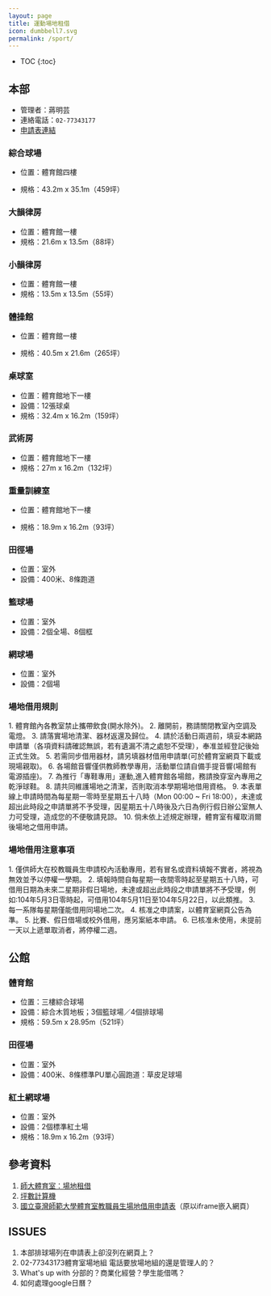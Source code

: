```yaml
---
layout: page
title: 運動場地租借
icon: dumbbell7.svg
permalink: /sport/
---
```


* TOC
{:toc}

## 本部
- 管理者：蔣明芸
- 連絡電話：`02-77343177`
- [申請表連結](https://docs.google.com/forms/d/1t6y4H_FxsgYH46eHeqNueL5b0FzqDET9yJqA1xKjL_o/viewform)

### 綜合球場
- 位置：體育館四樓
<!--- 設備：<br/>-->
- 規格：43.2m x 35.1m（459坪）

### 大韻律房
- 位置：體育館一樓
- 規格：21.6m x 13.5m（88坪）

### 小韻律房
- 位置：體育館一樓
- 規格：13.5m x 13.5m（55坪）

### 體操館
- 位置：體育館一樓
<!--- 設備：<br/>-->
- 規格：40.5m x 21.6m（265坪）

### 桌球室
- 位置：體育館地下一樓<br/>
- 設備：12張球桌
- 規格：32.4m x 16.2m（159坪）

### 武術房
- 位置：體育館地下一樓
- 規格：27m x 16.2m（132坪）

### 重量訓練室
- 位置：體育館地下一樓
<!--- 設備：-->
- 規格：18.9m x 16.2m（93坪）

### 田徑場
- 位置：室外
- 設備：400米、8條跑道

### 籃球場
- 位置：室外
- 設備：2個全場、8個框

### 網球場
- 位置：室外
- 設備：2個場

### 場地借用規則

<div class="cjk-list" markdown="1">
1. 體育館內各教室禁止攜帶飲食(開水除外)。
2. 離開前，務請關閉教室內空調及電燈。
3. 請落實場地清潔、器材返還及歸位。
4. 請於活動日兩週前，填妥本網路申請單（各項資料請確認無誤，若有遺漏不清之處恕不受理），奉准並經登記後始正式生效。
5. 若需同步借用器材，請另填器材借用申請單(可於體育室網頁下載或現場親取)。
6. 各場館音響僅供教師教學專用，活動單位請自備手提音響(場館有電源插座)。
7. 為推行「專鞋專用」運動,進入體育館各場館，務請換穿室內專用之乾淨球鞋。
8. 請共同維護場地之清潔，否則取消本學期場地借用資格。
9. 本表單線上申請時間為每星期一零時至星期五十八時（Mon 00:00 ~ Fri 18:00），未達或超出此時段之申請單將不予受理，因星期五十八時後及六日為例行假日辦公室無人力可受理，造成您的不便敬請見諒。
10. 倘未依上述規定辦理，體育室有權取消爾後場地之借用申請。
</div>

### 場地借用注意事項
<div class="cjk-list" markdown="1">
1. 僅供師大在校教職員生申請校內活動專用，若有冒名或資料填報不實者，將視為無效並予以停權一學期。
2. 填報時間自每星期一夜間零時起至星期五十八時，可借用日期為未來二星期非假日場地，未達或超出此時段之申請單將不予受理，例如:104年5月3日零時起，可借用104年5月11日至104年5月22日，以此類推。
3. 每一系隊每星期僅能借用同場地二次。
4. 核准之申請案，以體育室網頁公告為準。
5. 比賽、假日借場或校外借用，應另案紙本申請。
6. 已核准未使用，未提前一天以上遞單取消者，將停權二週。
</div>

## 公館

### 體育館
- 位置：三樓綜合球場
- 設備：綜合木質地板；3個籃球場／4個排球場
- 規格：59.5m x 28.95m（521坪）

### 田徑場
- 位置：室外
- 設備：400米、8條標準PU單心圓跑道：草皮足球場

### 紅土網球場
- 位置：室外
- 設備：2個標準紅土場
- 規格：18.9m x 16.2m（93坪）


## 參考資料
1. [師大體育室：場地租借](http://www.phr.ntnu.edu.tw/place1/property.php?class=101)
2. [坪數計算機](http://annion.kingbig.idv.tw/tool/?p=329)
3. [國立臺灣師範大學體育室教職員生場地借用申請表](https://docs.google.com/forms/d/1t6y4H_FxsgYH46eHeqNueL5b0FzqDET9yJqA1xKjL_o/viewform)（原以iframe嵌入網頁）

## ISSUES

1. 本部排球場列在申請表上卻沒列在網頁上？
2. 02-77343173體育室場地組 電話要放場地組的還是管理人的？
3. What's up with 分部的？商業化經營？學生能借嗎？
4. 如何處理google日曆？
